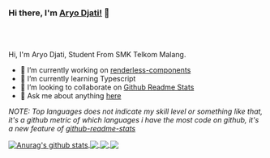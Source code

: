 ### Hi there, I'm [Aryo Djati!](https://Aryodjat1.github.io) 👋

<br />
<br />

Hi, I'm Aryo Djati, Student From SMK Telkom Malang.

- 🔭 I’m currently working on [renderless-components](https://github.com/timelessco/renderless-components)
- 🌱 I’m currently learning Typescript
- 👯 I’m looking to collaborate on [Github Readme Stats](https://github.com/Aryodjat1/github-readme-stats)
- 💬 Ask me about anything [here](https://github.com/anuraghazra/Aryodjat1/issues)

<!--- 
  if you have forked this to use on your profile, 
  Change the `github-readme-stats.Aryodjat1.vercel.app` to `github-readme-stats.vercel.app` 
--->

<!-- Change the `github-readme-stats.Aryodjat1.vercel.app` to `github-readme-stats.vercel.app`  -->

*NOTE: Top languages does not indicate my skill level or something like that, it's a github metric of which languages i have the most code on github, it's a new feature of [github-readme-stats](https://github.com/Aryodjat1/github-readme-stats)*


<a href="https://github.com/Aryodjat1/github-readme-stats">
  <img align="center" src="https://github-readme-stats.Aryodjat1.vercel.app/api?username=Aryodjat1&show_icons=true&include_all_commits=true&theme=material-palenight" alt="Anurag's github stats" />
</a>
<a href="https://github.com/Aryodjat1/github-readme-stats">
  <!-- Change the `github-readme-stats.Aryodjat1.vercel.app` to `github-readme-stats.vercel.app`  -->
  <img align="center" src="https://github-readme-stats.Aryodjat1.vercel.app/api/top-langs/?username=Aryodjat1&layout=compact&theme=material-palenight" />
</a>

<a href="https://github.com/Aryodjat1/github-readme-stats">
  <!-- Change the `github-readme-stats.Aryodjat1.vercel.app` to `github-readme-stats.vercel.app`  -->
  <img align="center" src="https://github-readme-stats.Aryodjat1.vercel.app/api/pin/?username=Aryodjat1&repo=github-readme-stats&theme=material-palenight" />
</a>    
<a href="https://github.com/Aryodjat1/Aryodjat1.github.io">
  <!-- Change the `github-readme-stats.Aryodjat1.vercel.app` to `github-readme-stats.vercel.app`  -->
  <img align="center" src="https://github-readme-stats.Aryodjat1.vercel.app/api/pin/?username=Aryodjat1&repo=Aryodjat1.github.io&theme=material-palenight" />
</a>
